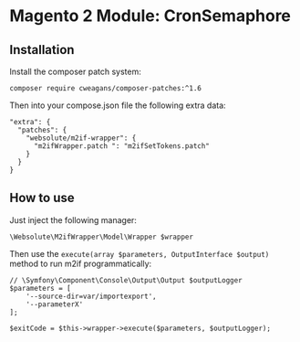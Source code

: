 # Magento 2 Module: CronSemaphore

## Installation

Install the composer patch system:
    
    composer require cweagans/composer-patches:^1.6

Then into your compose.json file the following extra data:

    "extra": {
      "patches": {
        "websolute/m2if-wrapper": {
          "m2ifWrapper.patch ": "m2ifSetTokens.patch"
        }
      }
    }

## How to use

Just inject the following manager:

    \Websolute\M2ifWrapper\Model\Wrapper $wrapper

Then use the `execute(array $parameters, OutputInterface $output)` method to run m2if programmatically:

    // \Symfony\Component\Console\Output\Output $outputLogger
    $parameters = [
        '--source-dir=var/importexport',
        '--parameterX'
    ];

    $exitCode = $this->wrapper->execute($parameters, $outputLogger);
